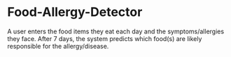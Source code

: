 # Food-Allergy-Detector
 A user enters the food items they eat each day and the symptoms/allergies they face. After 7 days, the system predicts which food(s) are likely responsible for the allergy/disease.
